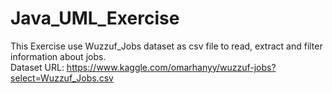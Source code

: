 # Java_UML_Exercise

This Exercise use Wuzzuf_Jobs dataset as csv file to read, extract and filter information about jobs.\
Dataset URL: https://www.kaggle.com/omarhanyy/wuzzuf-jobs?select=Wuzzuf_Jobs.csv
